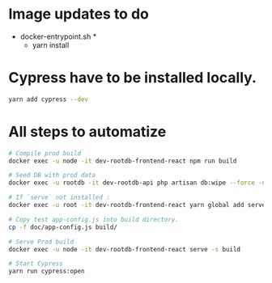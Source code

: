 # Image updates to do

* docker-entrypoint.sh
  *  
  * yarn install


# Cypress have to be installed locally.

```bash
yarn add cypress --dev
```

# All steps to automatize

```bash
# Compile prod build
docker exec -u node -it dev-rootdb-frontend-react npm run build

# Seed DB with prod data
docker exec -u rootdb -it dev-rootdb-api php artisan db:wipe --force -n && mysql -u root -pglopglop -h 172.20.0.50 rootdb-api  < /home/share/Developments/atomicweb/rootdb/api/storage/app/seeders/production/seeder_init.sql

# If `serve` not installed :
docker exec -u root -it dev-rootdb-frontend-react yarn global add serve

# Copy test app-config.js into build directory.
cp -f doc/app-config.js build/

# Serve Prod build
docker exec -u node -it dev-rootdb-frontend-react serve -s build

# Start Cypress
yarn run cypress:open

```